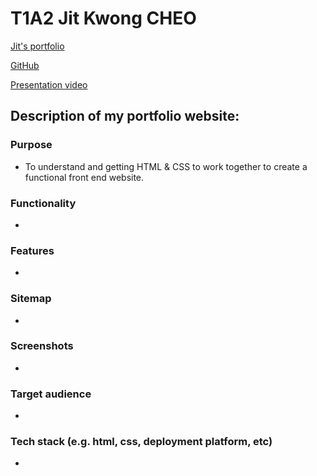 
# T1A2 Jit Kwong CHEO


[Jit's portfolio](https://jitcportfolio.netlify.app/index.html)

[GitHub](https://github.com/JitCHEO)

[Presentation video]()


## Description of my portfolio website: 
### Purpose
- To understand and getting HTML & CSS to work together to create a functional front end website.

### Functionality 
- 

### Features
- 

### Sitemap
- 

### Screenshots
- 

### Target audience
- 

### Tech stack (e.g. html, css, deployment platform, etc)
- 